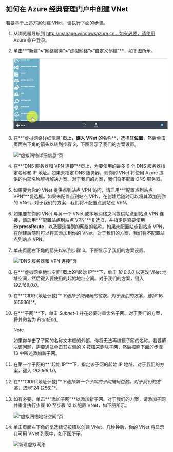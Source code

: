 ## 如何在 Azure 经典管理门户中创建 VNet

若要基于上述方案创建 VNet，请执行下面的步骤。

1. 从浏览器导航到 http://manage.windowsazure.cn，如有必要，请使用 Azure 帐户登录。
2. 单击**“新建”**>**“网络服务”**>**“虚拟网络”**>**“自定义创建”**，如下图所示。

    ![在经典管理门户中创建 VNet](./media/virtual-networks-create-vnet-classic-portal-include/vnet-create-portal-figure1.gif)

3. 在**“虚拟网络详细信息”**页上，键入 VNet 的**名称**，选择其**位置**，然后单击页面右下角的箭头以转到步骤 2。下图显示了我们的方案设置。

    ![“虚拟网络详细信息”页](./media/virtual-networks-create-vnet-classic-portal-include/vnet-create-portal-figure2.png)

4. 在**“DNS 服务器和 VPN 连接”**页上，为要使用的最多 9 个 DNS 服务器指定名称和 IP 地址。如果未指定 DNS 服务器，则你的 VNet 将使用 Azure 提供的内部名称解析解决方案。对于我们的方案，我们将不配置 DNS 服务器。
5. 如果要为你的 VNet 提供点到站点 VPN 访问，请启用**“配置点到站点 VPN”**复选框。如果未配置点到站点 VPN，在创建后随时可以将其添加到你的 VNet。对于我们的方案，我们将不配置点到站点 VPN。
6. 如果要在你的 VNet 与另一个 VNet 或本地网络之间提供站点到站点 VPN 连接，请启用**“配置站点到站点 VPN”**复选框，并指定是否要使用 **ExpressRoute**，以及要连接到的网络的名称。如果未配置站点到站点 VPN，在创建后随时可以将其添加到你的 VNet。对于我们的方案，我们将不配置站点到站点 VPN。
7. 单击页面右下角的箭头以转到步骤 3。下图显示了我们的方案设置。

    ![“DNS 服务器和 VPN 连接”页](./media/virtual-networks-create-vnet-classic-portal-include/vnet-create-portal-figure3.png)

8. 在**“虚拟网络地址空间”**页上的**“起始 IP”**下，单击 *10.0.0.0* 以更改 VNet 地址空间，然后键入要使用的起始地址空间。对于我们的方案，键入 *192.168.0.0*。
9. 在**“CIDR (地址计数)”**下选择子网掩码的位数。对于我们的方案，选择*“16 (65536)”*。
10. 在**“子网”**下，单击 *Subnet-1* 并在必要时重命名子网。对于我们的方案，将其命名为 *FrontEnd*。

    >[!NOTE]
    >如果你单击了子网的名称文本框的外部，你将无法再编辑子网的名称。若要解决该问题，需要通过单击其右侧的 X 按钮来删除子网，然后按照下面的步骤 13 中所述添加新子网。

11. 在第一个子网的**“起始 IP”**下，指定该子网的起始 IP 地址。对于我们的方案，键入 *192.168.1.0*。
12. 在**“CIDR (地址计数)”**下选择第一个子网的子网掩码位数。对于我们的方案，选择*“24 (256)”*。
13. 如有必要，单击**“添加子网”**以添加新子网。对于我们的方案，请添加子网并重复执行步骤 10 至步骤 12 以配置 VNet，如下图所示。

    ![“虚拟网络地址空间”页](./media/virtual-networks-create-vnet-classic-portal-include/vnet-create-portal-figure4.png)

14. 单击页面右下角的复选标记按钮以创建 VNet。几秒钟后，你的 VNet 将显示在可用 VNet 列表中，如下图所示。

    ![新建虚拟网络](./media/virtual-networks-create-vnet-classic-portal-include/vnet-create-portal-figure5.png)

<!---HONumber=69-->